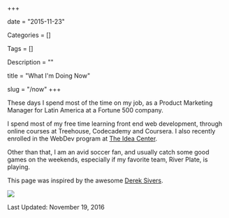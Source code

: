 +++

date = "2015-11-23"

Categories = []

Tags = []

Description = ""

title = "What I'm Doing Now"

slug = "/now"
+++


These days I spend most of the time on my job, as a Product Marketing Manager for Latin America at a Fortune 500 company. 

I spend most of my free time learning front end web development, through online courses at Treehouse, Codecademy and Coursera. I also recently enrolled in the WebDev program at [The Idea Center](http://theideacenter.co). 

Other than that, I am an avid soccer fan, and usually catch some good games on the weekends, especially if my favorite team, River Plate, is playing. 

This page was inspired by the awesome [Derek Sivers](http://www.sivers.org/nowff).
<p>

<img src="/images/now.jpg" class="roundcorners">

</p>

Last Updated: November 19, 2016

